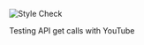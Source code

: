 ![Style Check](https://github.com/Stemluis/SEO_API_TESTING/actions/workflows/check.yaml/badge.svg?event=push)

Testing API get calls with YouTube